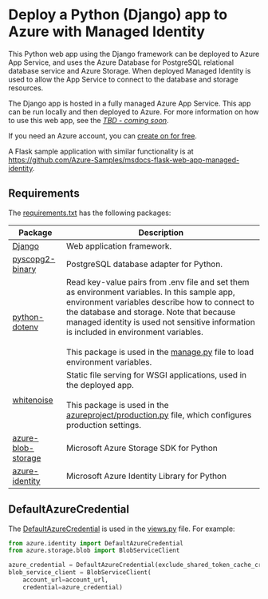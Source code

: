# Deploy a Python (Django) app to Azure with Managed Identity 

This Python web app using the Django framework can be deployed to Azure App Service, and uses the Azure Database for PostgreSQL relational database service and Azure Storage. When deployed Managed Identity is used to allow the App Service to connect to the database and storage resources.

The Django app is hosted in a fully managed Azure App Service. This app can be run locally and then deployed to Azure. For more information on how to use this web app, see the  [*TBD - coming soon*](TBD).

If you need an Azure account, you can [create on for free](https://azure.microsoft.com/free/).

A Flask sample application with similar functionality is at https://github.com/Azure-Samples/msdocs-flask-web-app-managed-identity.

## Requirements

The [requirements.txt](./requirements.txt) has the following packages:

| Package | Description |
| ------- | ----------- |
| [Django](https://pypi.org/project/Django/) | Web application framework. |
| [pyscopg2-binary](https://pypi.org/project/psycopg-binary/) | PostgreSQL database adapter for Python. |
| [python-dotenv](https://pypi.org/project/python-dotenv/) | Read key-value pairs from .env file and set them as environment variables. In this sample app, environment variables describe how to connect to the database and storage. Note that because managed identity is used not sensitive information is included in environment variables. <br><br> This package is used in the [manage.py](./manage.py) file to load environment variables. |
| [whitenoise](https://pypi.org/project/whitenoise/) | Static file serving for WSGI applications, used in the deployed app. <br><br> This package is used in the [azureproject/production.py](./azureproject/production.py) file, which configures production settings. |
| [azure-blob-storage](https://pypi.org/project/azure-storage/) | Microsoft Azure Storage SDK for Python |
| [azure-identity](https://pypi.org/project/azure-identity/) | Microsoft Azure Identity Library for Python |

## DefaultAzureCredential

The [DefaultAzureCredential](https://docs.microsoft.com/python/api/azure-identity/azure.identity.defaultazurecredential) is used in the [views.py](./restaurant_review/views.py) file. For example:

```python
from azure.identity import DefaultAzureCredential
from azure.storage.blob import BlobServiceClient

azure_credential = DefaultAzureCredential(exclude_shared_token_cache_credential=True)
blob_service_client = BlobServiceClient(
    account_url=account_url,
    credential=azure_credential)
```